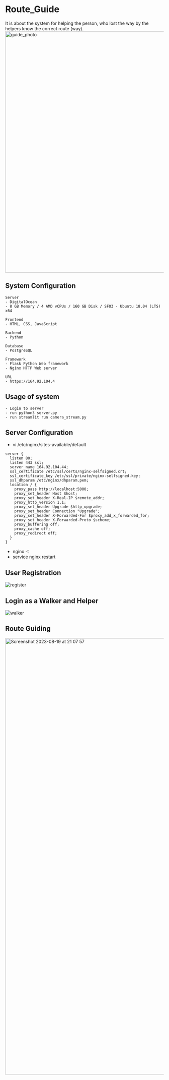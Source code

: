 # Route_Guide
It is about the system for helping the person, who lost the way by the helpers know the correct route (way).
<img width="766" alt="guide_photo" src="https://github.com/upc-hub/Route_Guide/assets/79504426/00724fdc-ebc8-4849-9d1d-1e77bd03e5c3">
## System Configuration
```
Server
- DigitalOcean
- 8 GB Memory / 4 AMD vCPUs / 160 GB Disk / SFO3 - Ubuntu 18.04 (LTS) x64

Frontend
- HTML, CSS, JavaScript

Backend
- Python

Database
- PostgreSQL

Framework
- Flask Python Web framework
- Nginx HTTP Web server

URL
- https://164.92.104.4
```

## Usage of system
```
- Login to server
- run python3 server.py
- run streamlit run camera_stream.py
```

## Server Configuration
- vi /etc/nginx/sites-available/default
```
server {
  listen 80;
  listen 443 ssl;
  server_name 164.92.104.44;
  ssl_certificate /etc/ssl/certs/nginx-selfsigned.crt;  
  ssl_certificate_key /etc/ssl/private/nginx-selfsigned.key;
  ssl_dhparam /etc/nginx/dhparam.pem;
  location / {
    proxy_pass http://localhost:5000;        
    proxy_set_header Host $host;
    proxy_set_header X-Real-IP $remote_addr;
    proxy_http_version 1.1;
    proxy_set_header Upgrade $http_upgrade;
    proxy_set_header Connection "Upgrade";
    proxy_set_header X-Forwarded-For $proxy_add_x_forwarded_for;
    proxy_set_header X-Forwarded-Proto $scheme;
    proxy_buffering off;
    proxy_cache off;
    proxy_redirect off;
  }
}
```
- nginx -t
- service nginx restart
## User Registration
![register](https://github.com/upc-hub/Route_Guide/assets/79504426/1f70d6ca-9594-46a0-a998-f263120f2ad3)

## Login as a Walker and Helper
![walker](https://github.com/upc-hub/Route_Guide/assets/79504426/8f31d4fb-2ba2-4f93-8335-71a52ec45fc0)

## Route Guiding
<img width="1385" alt="Screenshot 2023-08-19 at 21 07 57" src="https://github.com/upc-hub/Route_Guide/assets/79504426/4239a6a5-d163-415d-a113-114ec3e21ec0">
